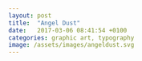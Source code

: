 ```yaml
---
layout: post
title:  "Angel Dust"
date:   2017-03-06 08:41:54 +0100
categories: graphic art, typography
image: /assets/images/angeldust.svg
---
```

